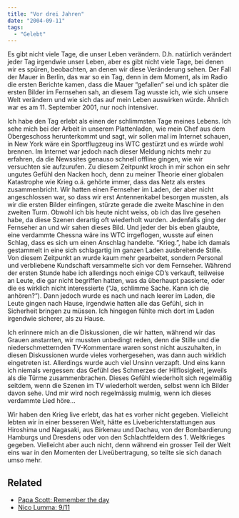 ```yaml
---
title: "Vor drei Jahren"
date: "2004-09-11"
tags:
  - "Gelebt"
---
```


Es gibt nicht viele Tage, die unser Leben verändern. D.h. natürlich verändert jeder Tag irgendwie unser Leben, aber es gibt nicht viele Tage, bei denen wir es spüren, beobachten, an denen wir diese Veränderung sehen. Der Fall der Mauer in Berlin, das war so ein Tag, denn in dem Moment, als im Radio die ersten Berichte kamen, dass die Mauer “gefallen” sei und ich später die ersten Bilder im Fernsehen sah, an diesem Tag wusste ich, wie sich unsere Welt verändern und wie sich das auf mein Leben auswirken würde. Ähnlich war es am 11. September 2001, nur noch intensiver.

Ich habe den Tag erlebt als einen der schlimmsten Tage meines Lebens. Ich sehe mich bei der Arbeit in unserem Plattenladen, wie mein Chef aus dem Obergeschoss herunterkommt und sagt, wir sollen mal im Internet schauen, in New York wäre ein Sportflugzeug ins WTC gestürzt und es würde wohl brennen. Im Internet war jedoch nach dieser Meldung nichts mehr zu erfahren, da die Newssites genauso schnell offline gingen, wie wir versuchten sie aufzurufen. Zu diesem Zeitpunkt kroch in mir schon ein sehr ungutes Gefühl den Nacken hoch, denn zu meiner Theorie einer globalen Katastrophe wie Krieg o.ä. gehörte immer, dass das Netz als erstes zusammenbricht. Wir hatten einen Fernseher im Laden, der aber nicht angeschlossen war, so dass wir erst Antennenkabel besorgen mussten, als wir die ersten Bilder einfingen, stürzte gerade die zweite Maschine in den zweiten Turm. Obwohl ich bis heute nicht weiss, ob ich das live gesehen habe, da diese Szenen derartig oft wiederholt wurden. Jedenfalls ging der Fernseher an und wir sahen dieses Bild. Und jeder der bis eben glaubte, eine verdammte Chessna wäre ins WTC irrgeflogen, wusste auf einen Schlag, dass es sich um einen Anschlag handelte. “Krieg.”, habe ich damals gestammelt in eine sich schlagartig im ganzen Laden ausbreitende Stille. Von diesem Zeitpunkt an wurde kaum mehr gearbeitet, sondern Personal und verbliebene Kundschaft versammelte sich vor dem Fernseher. Während der ersten Stunde habe ich allerdings noch einige CD’s verkauft, teilweise an Leute, die gar nicht begriffen hatten, was da überhaupt passierte, oder die es wirklich nicht interessierte (“Ja, schlimme Sache. Kann ich die anhören?”). Dann jedoch wurde es nach und nach leerer im Laden, die Leute gingen nach Hause, irgendwie hatten alle das Gefühl, sich in Sicherheit bringen zu müssen. Ich hingegen fühlte mich dort im Laden irgendwie sicherer, als zu Hause.

Ich erinnere mich an die Diskussionen, die wir hatten, während wir das Grauen anstarrten, wir mussten unbedingt reden, denn die Stille und die niederschmetternden TV-Kommentare waren sonst nicht auszuhalten, in diesen Diskussionen wurde vieles vorhergesehen, was dann auch wirklich eingetreten ist. Allerdings wurde auch viel Unsinn verzapft. Und eins kann ich niemals vergessen: das Gefühl des Schmerzes der Hilflosigkeit, jeweils als die Türme zusammenbrachen. Dieses Gefühl wiederholt sich regelmäßig seitdem, wenn die Szenen im TV wiederholt werden, selbst wenn ich Bilder davon sehe. Und mir wird noch regelmässig mulmig, wenn ich dieses verdammte Lied höre…

Wir haben den Krieg live erlebt, das hat es vorher nicht gegeben. Vielleicht lebten wir in einer besseren Welt, hätte es Liveberichterstattungen aus Hiroshima und Nagasaki, aus Birkenau und Dachau, von der Bombardierung Hamburgs und Dresdens oder von den Schlachtfeldern des 1. Weltkrieges gegeben. Vielleicht aber auch nicht, denn während ein grosser Teil der Welt eins war in den Momenten der Liveübertragung, so teilte sie sich danach umso mehr.

## Related 
- [Papa Scott: Remember the day](http://www.papascott.de/archives/2004/09/11/remember-the-day/)
- [Nico Lumma: 9/11](http://lumma.de/eintrag.php?id=631)
